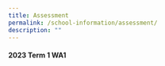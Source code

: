 ```yaml
---
title: Assessment
permalink: /school-information/assessment/
description: ""
---
```

#### 2023 Term 1 WA1